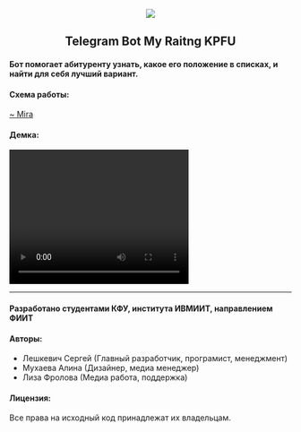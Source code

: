 
<p align="center">
    <img src="https://sun9-55.userapi.com/impf/Qd8E_3CFdBCm6ruuqN696KC20u5_nfAkXU1YZw/5n4-KTRisNk.jpg?size=230x230&quality=96&sign=f61e93039c925fb920115bd815fd01dd&type=album"/>
    <p align="center">
       <h2 align="center">Telegram Bot My Raitng KPFU</h2>
    </p>
</p>


#### Бот помогает абитуренту узнать, какое его положение в списках, и найти для себя лучший вариант.

#### Схема работы:
  [~ Mira](https://miro.com/app/board/o9J_lgi4oC8=/)

#### Демка:
<video width="320" height="240" controls>
  <source src="any/2021-11-28 15-43-42.mp4" type="video/mp4">
</video>



____

#### Разработано студентами КФУ, института ИВМИИТ, направлением ФИИТ

#### Авторы:
  - Лешкевич Сергей (Главный разработчик, програмист, менеджмент)
  - Мухаева Алина (Дизайнер, медиа менеджер)
  - Лиза Фролова (Медиа работа, поддержка)

#### Лицензия: 
  Все права на исходный код принадлежат их владельцам.
